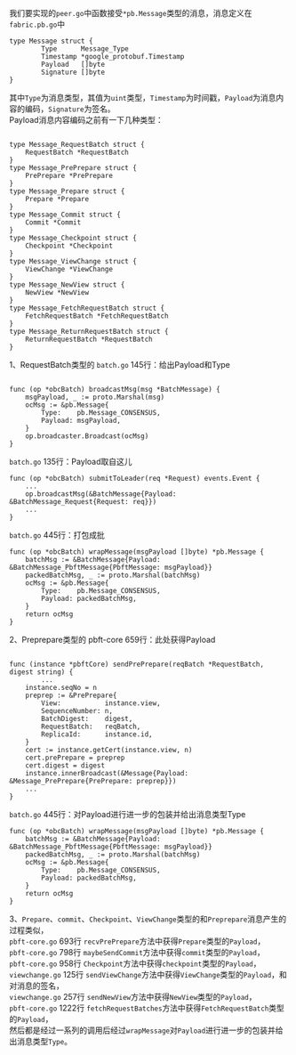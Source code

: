 我们要实现的`peer.go`中函数接受`*pb.Message`类型的消息，消息定义在`fabric.pb.go`中   
```
type Message struct {  
        Type      Message_Type  
        Timestamp *google_protobuf.Timestamp  
        Payload   []byte  
        Signature []byte    
}
```
其中`Type`为消息类型，其值为`uint`类型，`Timestamp`为时间戳，`Payload`为消息内容的编码，`Signature`为签名。  
Payload消息内容编码之前有一下几种类型：
```

type Message_RequestBatch struct {
	RequestBatch *RequestBatch
}
type Message_PrePrepare struct {
	PrePrepare *PrePrepare 
}
type Message_Prepare struct {
	Prepare *Prepare 
}
type Message_Commit struct {
	Commit *Commit 
}
type Message_Checkpoint struct {
	Checkpoint *Checkpoint 
}
type Message_ViewChange struct {
	ViewChange *ViewChange 
}
type Message_NewView struct {
	NewView *NewView 
}
type Message_FetchRequestBatch struct {
	FetchRequestBatch *FetchRequestBatch
}
type Message_ReturnRequestBatch struct {
	ReturnRequestBatch *RequestBatch 
}

```
1、RequestBatch类型的
`batch.go` 145行：给出Payload和Type
```

func (op *obcBatch) broadcastMsg(msg *BatchMessage) {
	msgPayload, _ := proto.Marshal(msg)
	ocMsg := &pb.Message{
		Type:    pb.Message_CONSENSUS,
		Payload: msgPayload,
	}
	op.broadcaster.Broadcast(ocMsg)
}

```
`batch.go` 135行：Payload取自这儿
```
func (op *obcBatch) submitToLeader(req *Request) events.Event {
	...
	op.broadcastMsg(&BatchMessage{Payload: &BatchMessage_Request{Request: req}})
	...
}

```
`batch.go` 445行：打包成批
```
func (op *obcBatch) wrapMessage(msgPayload []byte) *pb.Message {
	batchMsg := &BatchMessage{Payload: &BatchMessage_PbftMessage{PbftMessage: msgPayload}}
	packedBatchMsg, _ := proto.Marshal(batchMsg)
	ocMsg := &pb.Message{
		Type:    pb.Message_CONSENSUS,
		Payload: packedBatchMsg,
	}
	return ocMsg
}
```
2、Preprepare类型的
pbft-core 659行：此处获得Payload
```

func (instance *pbftCore) sendPrePrepare(reqBatch *RequestBatch, digest string) {
        ...
	instance.seqNo = n
	preprep := &PrePrepare{
		View:           instance.view,
		SequenceNumber: n,
		BatchDigest:    digest,
		RequestBatch:   reqBatch,
		ReplicaId:      instance.id,
	}
	cert := instance.getCert(instance.view, n)
	cert.prePrepare = preprep
	cert.digest = digest
	instance.innerBroadcast(&Message{Payload: &Message_PrePrepare{PrePrepare: preprep}})
	...
}

```
`batch.go` 445行：对Payload进行进一步的包装并给出消息类型Type
```
func (op *obcBatch) wrapMessage(msgPayload []byte) *pb.Message {
	batchMsg := &BatchMessage{Payload: &BatchMessage_PbftMessage{PbftMessage: msgPayload}}
	packedBatchMsg, _ := proto.Marshal(batchMsg)
	ocMsg := &pb.Message{
		Type:    pb.Message_CONSENSUS,
		Payload: packedBatchMsg,
	}
	return ocMsg
}
```
3、`Prepare`、`commit`、`Checkpoint`、`ViewChange`类型的和`Preprepare`消息产生的过程类似，   
`pbft-core.go` 693行  `recvPrePrepare`方法中获得`Prepare`类型的`Payload`，  
`pbft-core.go` 798行  `maybeSendCommit`方法中获得`commit`类型的`Payload`，    
 `pbft-core.go` 958行  `Checkpoint`方法中获得`checkpoint`类型的`Payload`，  
`viewchange.go` 125行  `sendViewChange`方法中获得`ViewChange`类型的`Payload`，和对消息的签名，    
`viewchange.go` 257行  `sendNewView`方法中获得`NewView`类型的`Payload`，  
`pbft-core.go`  1222行  `fetchRequestBatches`方法中获得`FetchRequestBatch`类型的`Payload`，  
然后都是经过一系列的调用后经过`wrapMessage`对`Payload`进行进一步的包装并给出消息类型`Type`。

